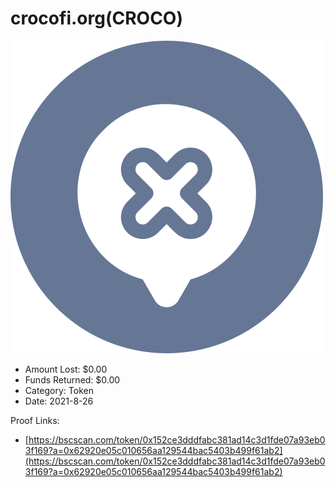 # crocofi.org(CROCO)
![crocofi.org(CROCO)](/rektimages/crocofi.orgCROCO.png)
- Amount Lost: $0.00
- Funds Returned: $0.00
- Category: Token
- Date: 2021-8-26



Proof Links:
- [https://bscscan.com/token/0x152ce3dddfabc381ad14c3d1fde07a93eb03f169?a=0x62920e05c010656aa129544bac5403b499f61ab2](https://bscscan.com/token/0x152ce3dddfabc381ad14c3d1fde07a93eb03f169?a=0x62920e05c010656aa129544bac5403b499f61ab2)


